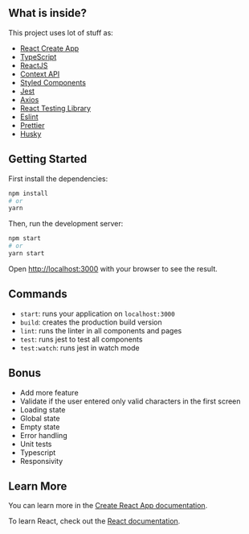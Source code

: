 ## What is inside?

This project uses lot of stuff as:

- [React Create App](https://facebook.github.io/create-react-app/docs/getting-started)
- [TypeScript](https://www.typescriptlang.org/)
- [ReactJS](https://reactjs.org/)
- [Context API](https://pt-br.reactjs.org/docs/context.html)
- [Styled Components](https://styled-components.com/)
- [Jest](https://jestjs.io/)
- [Axios](https://axios-http.com/ptbr/docs/intro)
- [React Testing Library](https://testing-library.com/docs/react-testing-library/intro)
- [Eslint](https://eslint.org/)
- [Prettier](https://prettier.io/)
- [Husky](https://github.com/typicode/husky)

## Getting Started

First install the dependencies:

```bash
npm install
# or
yarn
```

Then, run the development server:

```bash
npm start
# or
yarn start
```

Open [http://localhost:3000](http://localhost:3000) with your browser to see the result.

## Commands

- `start`: runs your application on `localhost:3000`
- `build`: creates the production build version
- `lint`: runs the linter in all components and pages
- `test`: runs jest to test all components
- `test:watch`: runs jest in watch mode

## Bonus

- Add more feature
- Validate if the user entered only valid characters in the first screen
- Loading state
- Global state
- Empty state
- Error handling
- Unit tests
- Typescript
- Responsivity

## Learn More

You can learn more in the [Create React App documentation](https://facebook.github.io/create-react-app/docs/getting-started).

To learn React, check out the [React documentation](https://reactjs.org/).